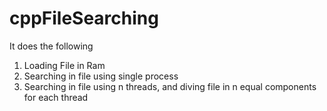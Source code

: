 # cppFileSearching

It does the following
1. Loading File in Ram
2. Searching in file using single process
3. Searching in file using n threads, and diving file in n equal components for each thread